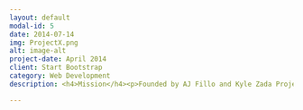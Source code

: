 ```yaml
---
layout: default
modal-id: 5
date: 2014-07-14
img: ProjectX.png
alt: image-alt
project-date: April 2014
client: Start Bootstrap
category: Web Development
description: <h4>Mission</h4><p>Founded by AJ Fillo and Kyle Zada Project X is dedicated to connecting Oregon State University faculty interested in sponsoring outreach in Science, Technology, Engineering, Arts, and Mathematics (STEAM) fields with Oregon State University graduate and undergraduate students dedicated to completing STEAM outreach activities. All outreach activates undertaken by Project X will focus on providing both students and educators the tools necessary to enable student success in STEAM fields.</p><p>Who Can Get involved?  Project X is open to all Oregon State University undergraduate and graduate students; we welcome all majors. Our mission goals require a wide range of skills from many different areas, such as engineering, graphic design, video editing, writing, teaching, performing, etc. We very much work off the adage, “The more the merrier.” You can't spell STEAM without TEAM.<p><a href="https://www.facebook.com/projectxsteam" class="btn btn-success btn-lg"></i>More Info Click Here</a></p>

---
```

